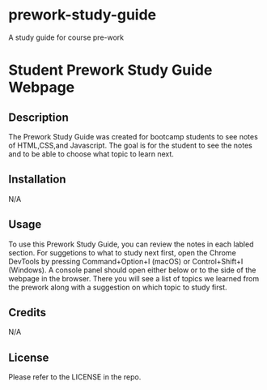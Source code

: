 # prework-study-guide

A study guide for course pre-work

# Student Prework Study Guide Webpage

## Description

The Prework Study Guide was created for bootcamp students to see notes of HTML,CSS,and Javascript. The goal is for the student to see the notes and to be able to choose what topic to learn next.

## Installation

N/A

## Usage

To use this Prework Study Guide, you can review the notes in each labled section. For suggetions to what to study next first, open the Chrome DevTools by pressing Command+Option+I (macOS) or Control+Shift+I (Windows). A console panel should open either below or to the side of the webpage in the browser. There you will see a list of topics we learned from the prework along with a suggestion on which topic to study first.

## Credits

N/A

## License

Please refer to the LICENSE in the repo.
